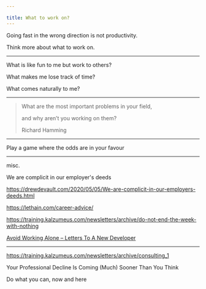 ```yaml
---
 
title: What to work on?
---
```



Going fast in the wrong direction is not productivity. 

Think more about what to work on.

---

What is like fun to me but work to others?

What makes me lose track of time?

What comes naturally to me?

---

> What are the most important problems in your field,
> 
> and why aren’t you working on them?
> 
> Richard Hamming

---

Play a game where the odds are in your favour 

---


misc.

We are complicit in our employer's deeds

<https://drewdevault.com/2020/05/05/We-are-complicit-in-our-employers-deeds.html>

<https://lethain.com/career-advice/>

<https://training.kalzumeus.com/newsletters/archive/do-not-end-the-week-with-nothing>

[Avoid Working Alone – Letters To A New Developer](https://letterstoanewdeveloper.com/2019/06/24/avoid-working-alone/)

---

<https://training.kalzumeus.com/newsletters/archive/consulting_1>

Your Professional Decline Is Coming (Much) Sooner Than You Think

Do what you can, now and here 